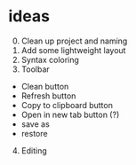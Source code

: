 ideas
=============================
0. Clean up project and naming
1. Add some lightweight layout
2. Syntax coloring
3. Toolbar
  - Clean button
  - Refresh button
  - Copy to clipboard button
  - Open in new tab button (?)
  - save as
  - restore
4. Editing